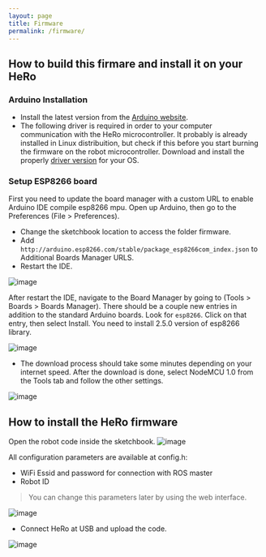 ```yaml
---
layout: page
title: Firmware
permalink: /firmware/
---
```



## How to build this firmare and install it on your HeRo

### Arduino Installation
- Install the latest version from the [Arduino website](https://www.arduino.cc/en/Main/Software).
- The following driver is required in order to your computer communication with the HeRo microcontroller. It probably is already installed in Linux distribuition, but check if this before you start burning the firmware on the robot microcontroller. Download and install the properly [driver version](https://www.silabs.com/products/development-tools/software/usb-to-uart-bridge-vcp-drivers) for your OS.

### Setup ESP8266 board
First you need to update the board manager with a custom URL to enable Arduino IDE compile esp8266 mpu. 
Open up Arduino, then go to the Preferences (File > Preferences). 

- Change the sketchbook location to access the folder firmware.
- Add ```http://arduino.esp8266.com/stable/package_esp8266com_index.json``` to Additional Boards Manager URLS.
- Restart the IDE.

![image](https://user-images.githubusercontent.com/14208261/188973944-474bb232-37c5-48e0-8865-7ba4c443a4ad.png)

After restart the IDE, navigate to the Board Manager by going to (Tools > Boards > Boards Manager). There
should be a couple new entries in addition to the standard Arduino boards. Look for ```esp8266```.
Click on that entry, then select Install. You need to install 2.5.0 version of esp8266 library. 

![image](https://user-images.githubusercontent.com/14208261/188975070-1a5e8aa5-92e0-4570-9a74-cf961a4afa0a.png)


- The download process should take some minutes depending on your internet speed. After the
download is done, select NodeMCU 1.0 from the Tools tab and follow the other settings.

![image](https://user-images.githubusercontent.com/14208261/188975934-1b4051b8-77d2-4751-98d3-de9e04f2cf72.png)


## How to install the HeRo firmware
Open the robot code inside the sketchbook.
![image](https://user-images.githubusercontent.com/14208261/188976507-afc0d992-4fb8-440e-9c5b-f0d023f4c159.png)

All configuration parameters are available at config.h:
  - WiFi Essid and password for connection with ROS master
  - Robot ID
  
> You can change this parameters later by using the web interface.

![image](https://user-images.githubusercontent.com/14208261/188977085-3b0410be-4e94-402d-abeb-3569f74e4c5d.png)

- Connect HeRo at USB and upload the code.

![image](https://user-images.githubusercontent.com/14208261/188977467-1ae30670-dd9a-4d02-bb2e-10f7f653d594.png)
